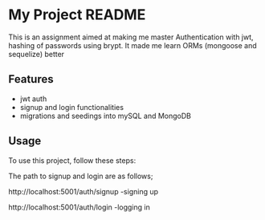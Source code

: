 # My Project README

This is an assignment aimed at making me master Authentication
with jwt, hashing of passwords using brypt. It made me learn ORMs (mongoose and sequelize) better

## Features

- jwt auth
- signup and login functionalities
- migrations and seedings into mySQL and MongoDB


## Usage

To use this project, follow these steps:

The path to signup and login are as follows;

http://localhost:5001/auth/signup  -signing up

http://localhost:5001/auth/login   -logging in